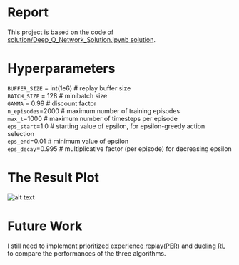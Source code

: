 # Report
This project is based on the code of [solution/Deep_Q_Network_Solution.ipynb solution](https://github.com/udacity/deep-reinforcement-learning/tree/master/dqn/solution).

# Hyperparameters
``BUFFER_SIZE`` = int(1e6)  # replay buffer size </br>
``BATCH_SIZE`` = 128        # minibatch size </br>
``GAMMA`` = 0.99            # discount factor </br>
``n_episodes``=2000         # maximum number of training episodes</br>
``max_t``=1000              # maximum number of timesteps per episode</br>
``eps_start``=1.0           # starting value of epsilon, for epsilon-greedy action selection</br>
``eps_end``=0.01            # minimum value of epsilon</br>
``eps_decay``=0.995         # multiplicative factor (per episode) for decreasing epsilon</br>

# The Result Plot
![alt text](data:image/png;base64,iVBORw0KGgoAAAANSUhEUgAAAYIA…EEQiCIBQ4oggEQRAKnP8HT/ZTXLau7fMAAAAASUVORK5CYII=)

# Future Work
I still need to implement [prioritized experience replay(PER)](https://arxiv.org/abs/1511.05952) and [dueling RL](https://arxiv.org/pdf/1511.06581.pdf) to compare the performances of the three algorithms.

